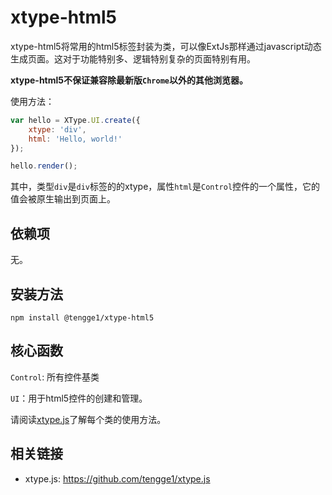 # xtype-html5

xtype-html5将常用的html5标签封装为类，可以像ExtJs那样通过javascript动态生成页面。这对于功能特别多、逻辑特别复杂的页面特别有用。

**xtype-html5不保证兼容除最新版`Chrome`以外的其他浏览器。**

使用方法：

```javascript
var hello = XType.UI.create({
    xtype: 'div',
    html: 'Hello, world!'
});

hello.render();
```

其中，类型`div`是`div`标签的的xtype，属性`html`是`Control`控件的一个属性，它的值会被原生输出到页面上。

## 依赖项

无。

## 安装方法

```
npm install @tengge1/xtype-html5
```

## 核心函数

`Control`: 所有控件基类

`UI`：用于html5控件的创建和管理。

请阅读[xtype.js](https://github.com/tengge1/xtype.js)了解每个类的使用方法。

## 相关链接

* xtype.js: https://github.com/tengge1/xtype.js